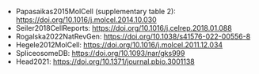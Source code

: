 - Papasaikas2015MolCell (supplementary table 2): https://doi.org/10.1016/j.molcel.2014.10.030
- Seiler2018CellReports: https://doi.org/10.1016/j.celrep.2018.01.088
- Rogalska2022NatRevGen: https://doi.org/10.1038/s41576-022-00556-8
- Hegele2012MolCell: https://doi.org/10.1016/j.molcel.2011.12.034
- SpliceosomeDB: https://doi.org/10.1093/nar/gks999 
- Head2021: https://doi.org/10.1371/journal.pbio.3001138
